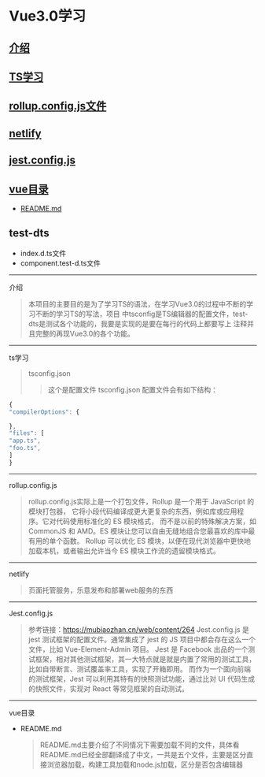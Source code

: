 # Vue3.0学习
## [介绍](#introduce)
## [TS学习](#TS)
## [rollup.config.js文件](#rollup)
## [netlify](#netlify)
## [jest.config.js](#jest)
## [vue目录](#vue)
  + [README.md](#vue-README.md)
  
## test-dts
  + index.d.ts文件
  + component.test-d.ts文件

---

<a id='introduce'>介绍</a>
>本项目的主要目的是为了学习TS的语法，在学习Vue3.0的过程中不断的学习不断的学习TS的写法，项目
> 中tsconfig是TS编辑器的配置文件，test-dts是测试各个功能的，我要是实现的是要在每行的代码上都要写上
> 注释并且完整的再现Vue3.0的各个功能。
---
<a id='TS'>ts学习</a>
>tsconfig.json
> >这个是配置文件
> tsconfig.json 配置文件会有如下结构：
 ```javascript
 {
"compilerOptions": {

},
"files": [
"app.ts",
"foo.ts",
]
}
```
---
<a id='TS'>rollup.config.js</a>
>rollup.config.js实际上是一个打包文件，Rollup 是一个用于 JavaScript 的模块打包器，
> 它将小段代码编译成更大更复杂的东西，例如库或应用程序。它对代码使用标准化的 ES 模块格式，
> 而不是以前的特殊解决方案，如 CommonJS 和 AMD。ES 模块让您可以自由无缝地组合您最喜欢的库中最有用的单个函数。
> Rollup 可以优化 ES 模块，以便在现代浏览器中更快地加载本机，或者输出允许当今 ES 模块工作流的遗留模块格式。
---
<a id='TS'>netlify</a>
 > 页面托管服务，乐意发布和部署web服务的东西
---
 <a id='TS'>Jest.config.js</a>
>参考链接：https://mubiaozhan.cn/web/content/264
 >Jest.config.js 是 jest 测试框架的配置文件。通常集成了 jest 的 JS 项目中都会存在这么一个文件，比如 Vue-Element-Admin 项目。
 > Jest 是 Facebook 出品的一个测试框架，相对其他测试框架，其一大特点就是就是内置了常用的测试工具，比如自带断言、测试覆盖率工具，实现了开箱即用。
>而作为一个面向前端的测试框架，Jest 可以利用其特有的快照测试功能，通过比对 UI 代码生成的快照文件，实现对 React 等常见框架的自动测试。
---
<a id='vue'>vue目录</a>
- <a id='vue-README.md'>README.md</a>
  > README.md主要介绍了不同情况下需要加载不同的文件，具体看README.md已经全部翻译成了中文，一共是五个文件，主要是区分直接浏览器加载，构建工具加载和node.js加载，区分是否包含编辑器